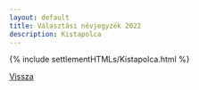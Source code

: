 ```yaml
---
layout: default
title: Választási névjegyzék 2022
description: Kistapolca
---
```


{% include settlementHTMLs/Kistapolca.html %}

[Vissza](./)